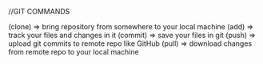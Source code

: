 //GIT COMMANDS

(clone) => bring repository from somewhere to your local machine
(add) => track your files and changes in it
(commit) => save your files in git
(push) => upload git commits to remote repo like GitHub
(pull) => download changes from remote repo to your local machine
